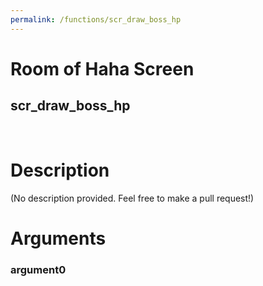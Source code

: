 ```yaml
---
permalink: /functions/scr_draw_boss_hp
---
```

# Room of Haha Screen  
## scr_draw_boss_hp  
&nbsp;  
# Description  
(No description provided. Feel free to make a pull request!) 
&nbsp;  
# Arguments
### argument0

&nbsp;  



